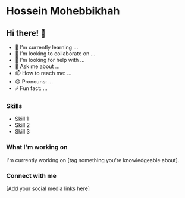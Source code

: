 # Hossein Mohebbikhah

## Hi there! 👋

- 🌱 I’m currently learning ...
- 👯 I’m looking to collaborate on ...
- 🤔 I’m looking for help with ...
- 💬 Ask me about ...
- 📫 How to reach me: ...
- 😄 Pronouns: ...
- ⚡ Fun fact: ...

### Skills

- Skill 1
- Skill 2
- Skill 3

### What I'm working on

I'm currently working on [tag something you're knowledgeable about].

### Connect with me

[Add your social media links here]
